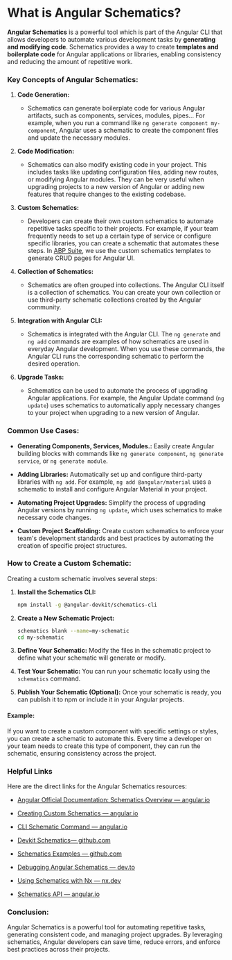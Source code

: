 # What is Angular Schematics?

**Angular Schematics** is a powerful tool which is part of the Angular CLI that allows developers to automate various development tasks by **generating and modifying code**. Schematics provides a way to create **templates and boilerplate code** for Angular applications or libraries, enabling consistency and reducing the amount of repetitive work.

### Key Concepts of Angular Schematics:

1. **Code Generation:**
   - Schematics can generate boilerplate code for various Angular artifacts, such as components, services, modules, pipes... For example, when you run a command like `ng generate component my-component`, Angular uses a schematic to create the component files and update the necessary modules.

2. **Code Modification:**
   - Schematics can also modify existing code in your project. This includes tasks like updating configuration files, adding new routes, or modifying Angular modules. They can be very useful when upgrading projects to a new version of Angular or adding new features that require changes to the existing codebase.

3. **Custom Schematics:**
   - Developers can create their own custom schematics to automate repetitive tasks specific to their projects. For example, if your team frequently needs to set up a certain type of service or configure specific libraries, you can create a schematic that automates these steps. In [ABP Suite](https://abp.io/suite), we use the custom schematics templates to generate CRUD pages for Angular UI.

4. **Collection of Schematics:**
   - Schematics are often grouped into collections. The Angular CLI itself is a collection of schematics. You can create your own collection or use third-party schematic collections created by the Angular community.

5. **Integration with Angular CLI:**
   - Schematics is integrated with the Angular CLI. The `ng generate` and `ng add` commands are examples of how schematics are used in everyday Angular development. When you use these commands, the Angular CLI runs the corresponding schematic to perform the desired operation.

6. **Upgrade Tasks:**
   - Schematics can be used to automate the process of upgrading Angular applications. For example, the Angular Update command (`ng update`) uses schematics to automatically apply necessary changes to your project when upgrading to a new version of Angular.

### Common Use Cases:

- **Generating Components, Services, Modules.:** Easily create Angular building blocks with commands like `ng generate component`, `ng generate service`, or `ng generate module`.
  
- **Adding Libraries:** Automatically set up and configure third-party libraries with `ng add`. For example, `ng add @angular/material` uses a schematic to install and configure Angular Material in your project.

- **Automating Project Upgrades:** Simplify the process of upgrading Angular versions by running `ng update`, which uses schematics to make necessary code changes.

- **Custom Project Scaffolding:** Create custom schematics to enforce your team's development standards and best practices by automating the creation of specific project structures.

### How to Create a Custom Schematic:

Creating a custom schematic involves several steps:
1. **Install the Schematics CLI:**
   ```bash
   npm install -g @angular-devkit/schematics-cli
   ```

2. **Create a New Schematic Project:**
   ```bash
   schematics blank --name=my-schematic
   cd my-schematic
   ```

3. **Define Your Schematic:** Modify the files in the schematic project to define what your schematic will generate or modify.

4. **Test Your Schematic:** You can run your schematic locally using the `schematics` command.

5. **Publish Your Schematic (Optional):** Once your schematic is ready, you can publish it to npm or include it in your Angular projects.

#### Example:
If you want to create a custom component with specific settings or styles, you can create a schematic to automate this. Every time a developer on your team needs to create this type of component, they can run the schematic, ensuring consistency across the project.



### Helpful Links

Here are the direct links for the Angular Schematics resources:

- [Angular Official Documentation: Schematics Overview — angular.io](https://angular.io/guide/schematics)

- [Creating Custom Schematics — angular.io](https://angular.io/guide/schematics-for-libraries)

- [CLI Schematic Command — angular.io](https://angular.io/cli/schematic)

- [Devkit Schematics— github.com](https://github.com/angular/angular-cli/tree/main/packages/angular_devkit/schematics)

- [Schematics Examples — github.com](https://github.com/angular/angular-cli/tree/main/packages/schematics/angular)

- [Debugging Angular Schematics — dev.to](https://dev.to/nikolasleblanc/debugging-angular-schematics-1ne0)

- [Using Schematics with Nx — nx.dev](https://nx.dev/guides/using-angular-schematics)

- [Schematics API — angular.io](https://angular.io/api/schematics)



### Conclusion:
Angular Schematics is a powerful tool for automating repetitive tasks, generating consistent code, and managing project upgrades. By leveraging schematics, Angular developers can save time, reduce errors, and enforce best practices across their projects.
